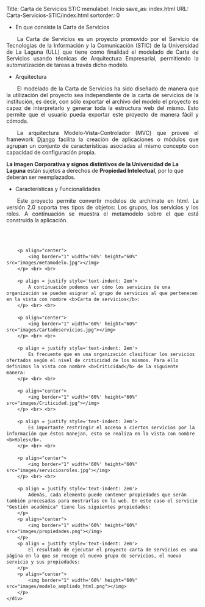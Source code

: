Title: Carta de Servicios STIC
menulabel: Inicio
save_as: index.html
URL: Carta-Servicios-STIC/index.html
sortorder: 0

<div class="section">
    <ul class="nav nav-tabs header">
        <li class="active">En que consiste la Carta de Servicios</li>
    </ul>
    <div class="content">
		<p align = justify style='text-indent: 2em'>
			La Carta de Servicios es un proyecto promovido por el Servicio de Tecnologías de la Información y la Comunicación (STIC) de la Universidad de La Laguna (ULL) que tiene como finalidad el modelado de Carta de Servicios usando técnicas de Arquitectura Empresarial, permitiendo la automatización de tareas a través dicho modelo.
        </p>
    </div>
</div>
<div class="section">
    <ul class="nav nav-tabs header">
        <li class="active">Arquitectura</li>
    </ul>
    <div class="content">
		<p align = justify style='text-indent: 2em'>
			El modelado de la Carta de Servicios ha sido diseñado de manera que la utilización del proyecto sea independiente de la carta de servicios de la institución, es decir, con sólo exportar el archivo del modelo el proyecto es capaz de interpretarlo y generar toda la estructura web del mismo. Esto permite que el usuario pueda exportar este proyecto de manera fácil y cómoda.
        </p>
		<p align = justify style='text-indent: 2em'>
			La arquitectura Modelo-Vista-Controlador (MVC) que provee el framework <a href="https://www.djangoproject.com/" target="_blank">Django</a> facilita la creación de
            aplicaciones o módulos que agrupan un conjunto de características asociadas al mismo concepto con capacidad de configuración propia.
        </p>
        <p>
			<div class="alert alert-danger">
				<b>La Imagen Corporativa y signos distintivos de la Universidad de La Laguna</b> están sujetos a derechos de <b>Propiedad Intelectual</b>, por lo que deberán ser reemplazados. 
			</div>
        </p>
    </div>
</div>
<div class="section">
    <ul class="nav nav-tabs header">
        <li class="active">Características y Funcionalidades</li>
    </ul>
    <div class="content">
		<p align = justify style='text-indent: 2em'>
			Este proyecto permite convertir modelos de archimate en html. La versión 2.0 soporta tres tipos de objetos: Los grupos, los servicios y los roles. A continuación se muestra el metamodelo sobre el que está construida la aplicación.
		</p> <br> <br>

		<p align="center">
			<img border="1" width='60%' height="60%" src="images/metamodelo.jpg"></img>
		</p> <br> <br>
		
		<p align = justify style='text-indent: 2em'>
			A continuación podemos ver cómo los servicios de una organización se pueden asignar al grupo de servicios al que pertenecen en la vista con nombre <b>Carta de servicios</b>:
		</p> <br> <br>		
		
		<p align="center">
			<img border="1" width='60%' height="60%" src="images/Cartadeservicios.jpg"></img>
		</p> <br> <br>		

		<p align = justify style='text-indent: 2em'>
			Es frecuente que en una organización clasificar los servicios ofertados según el nivel de criticidad de los mismos. Para ello definimos la vista con nombre <b>Criticidad</b> de la siguiente manera:
		</p> <br> <br>	

		<p align="center">
			<img border="1" width='60%' height="60%" src="images/Criticidad.jpg"></img>
		</p> <br> <br>
				
		<p align = justify style='text-indent: 2em'>
			Es importante restringir el acceso a ciertos servicios por la información que éstos manejan, esto se realiza en la vista con nombre <b>Roles</b>.
		</p> <br> <br>	
		
		<p align="center">
			<img border="1" width='60%' height="60%" src="images/serviciosroles.jpg"></img>
		</p> <br> <br>	

		<p align = justify style='text-indent: 2em'>
			Además, cada elemento puede contener propiedades que serán también procesadas para mostrarlas en la web. En este caso el servicio "Gestión académica" tiene las siguientes propiedades:
		</p>
		<p align="center">
			<img border="1" width='60%' height="60%" src="images/propiedades.png"></img>
		</p>
		<p align = justify style='text-indent: 2em'>
			El resultado de ejecutar el proyecto carta de servicios es una página en la que se recoge el nuevo grupo de servicios, el nuevo servicio y sus propiedades:
		</p>
		<p align="center">
			<img border="1" width='60%' height="60%" src="images/modelo_ampliado_html.png"></img>
		</p>
    </div>
</div>
